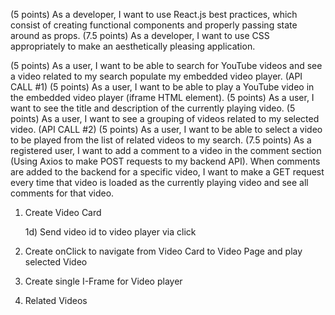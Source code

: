 <!-- (5 points) As a developer, I want to make good, consistent commits (at least 25 for the entire team for both the backend and frontend).  -->
<!-- (5 points) As a web designer, I want to create a wireframe for my application  -->
(5 points) As a developer, I want to use React.js best practices, which consist of creating functional components and properly passing state around as props. 
(7.5 points) As a developer, I want to use CSS appropriately to make an aesthetically pleasing application. 
<!-- (10 points) As a developer, I want to use Axios to make GET requests to the YouTube API to pull in video data.  -->
(5 points) As a user, I want to be able to search for YouTube videos and see a video related to my search populate my embedded video player. (API CALL #1) 
(5 points) As a user, I want to be able to play a YouTube video in the embedded video player (iframe HTML element). 
(5 points) As a user, I want to see the title and description of the currently playing video. 
(5 points) As a user, I want to see a grouping of videos related to my selected video. (API CALL #2) 
(5 points) As a user, I want to be able to select a video to be played from the list of related videos to my search. 
(7.5 points) As a registered user, I want to add a comment to a video in the comment section (Using Axios to make POST requests to my backend API). 
When comments are added to the backend for a specific video, I want to make a GET request every time that video is loaded as the currently playing video and see all comments for that video.


1) Create Video Card
    <!-- 1a) Show Video Image - DONE -->
    <!-- 1b) Show Video Title - DONE -->
    <!-- 1c) OnClick handler -->
    1d) Send video id to video player via click

2) Create onClick to navigate from Video Card to Video Page and play selected Video

3) Create single I-Frame for Video player 

4) Related Videos